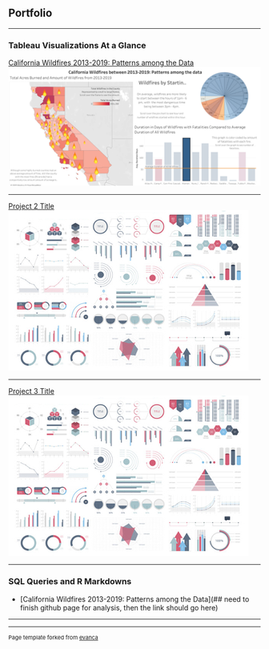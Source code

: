 ## Portfolio

---

### Tableau Visualizations At a Glance

[California Wildfires 2013-2019: Patterns among the Data](https://public.tableau.com/views/ProjectWildfire/CaliforniaWildfiresbetween2013-2019Patternsamongthedata?:language=en-US&:display_count=n&:origin=viz_share_link)
<img src="images/California Wildfires between 2013-2019_ Patterns among the data.png?raw=true"/>

---
[Project 2 Title](/pdf/sample_presentation.pdf)
<img src="images/dummy_thumbnail.jpg?raw=true"/>

---
[Project 3 Title](http://example.com/)
<img src="images/dummy_thumbnail.jpg?raw=true"/>

---

### SQL Queries and R Markdowns

- [California Wildfires 2013-2019: Patterns among the Data](## need to finish github page for analysis, then the link should go here)


---




---
<p style="font-size:11px">Page template forked from <a href="https://github.com/evanca/quick-portfolio">evanca</a></p>
<!-- Remove above link if you don't want to attibute -->
